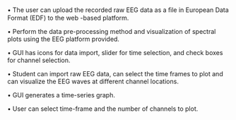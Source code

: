 •	The user can upload the recorded raw EEG data as a ﬁle in European Data Format (EDF) to the web -based platform. 

• Perform the data pre-processing method and visualization of spectral plots using the EEG platform provided. 

• GUI has icons for data import, slider for time selection, and check boxes for channel selection. 

• Student can import raw EEG data, can select the time frames to plot and can visualize the EEG waves at different channel locations.

• GUI generates a time-series graph.

•	User can select time-frame and the number of channels to plot.